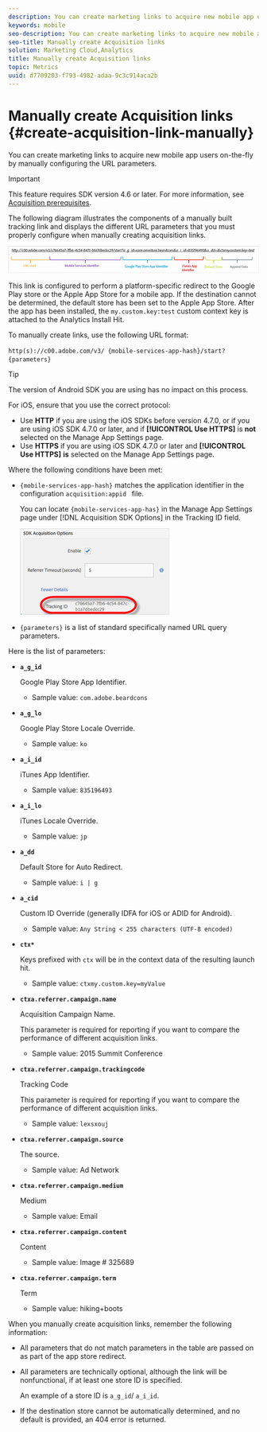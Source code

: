 ```yaml
---
description: You can create marketing links to acquire new mobile app users on-the-fly by manually configuring the URL parameters.
keywords: mobile
seo-description: You can create marketing links to acquire new mobile app users on-the-fly by manually configuring the URL parameters.
seo-title: Manually create Acquisition links
solution: Marketing Cloud,Analytics
title: Manually create Acquisition links
topic: Metrics
uuid: d7709203-f793-4982-adaa-9c3c914aca2b
---
```


# Manually create Acquisition links {#create-acquisition-link-manually}

You can create marketing links to acquire new mobile app users on-the-fly by manually configuring the URL parameters.

>[!IMPORTANT]
>
>This feature requires SDK version 4.6 or later. For more information, see [Acquisition prerequisites](/help/using/acquisition-main/c-acquisition-prerequisites.md).

The following diagram illustrates the components of a manually built tracking link and displays the different URL parameters that you must properly configure when manually creating acquisition links.

![](assets/acquisition_url.png)

This link is configured to perform a platform-specific redirect to the Google Play store or the Apple App Store for a mobile app. If the destination cannot be determined, the default store has been set to the Apple App Store. After the app has been installed, the `my.custom.key:test` custom context key is attached to the Analytics Install Hit.

To manually create links, use the following URL format:

`http(s)://c00.adobe.com/v3/ {mobile-services-app-hash}/start? {parameters}`

>[!TIP]
>
>The version of Android SDK you are using has no impact on this process.

For iOS, ensure that you use the correct protocol:

* Use **HTTP** if you are using the iOS SDKs before version 4.7.0, or if you are using iOS SDK 4.7.0 or later, and if **[!UICONTROL Use HTTPS]** is **not** selected on the Manage App Settings page. 
* Use **HTTPS** if you are using iOS SDK 4.7.0 or later and **[!UICONTROL Use HTTPS]** **is** selected on the Manage App Settings page.

Where the following conditions have been met:

* `{mobile-services-app-hash}` matches the application identifier in the configuration `acquisition:appid ` file.

  You can locate `{mobile-services-app-has}` in the Manage App Settings page under [!DNL Acquisition SDK Options] in the Tracking ID field.

  ![](assets/tracking-id.png)

* `{parameters}` is a list of standard specifically named URL query parameters.

Here is the list of parameters:  

* **`a_g_id`**

  Google Play Store App Identifier.

  * Sample value: `com.adobe.beardcons`

* **`a_g_lo`**

  Google Play Store Locale Override.

  * Sample value: `ko`

* **`a_i_id`**

  iTunes App Identifier.

  * Sample value: `835196493`

* **`a_i_lo`**

  iTunes Locale Override.

  * Sample value: `jp`

* **`a_dd`**

  Default Store for Auto Redirect.

  * Sample value: `i | g`

* **`a_cid`**

  Custom ID Override (generally IDFA for iOS or ADID for Android).

  * Sample value: `Any String < 255 characters (UTF-8 encoded)`

* **`ctx*`**

  Keys prefixed with `ctx` will be in the context data of the resulting launch hit.

  * Sample value: `ctxmy.custom.key=myValue`

* **`ctxa.referrer.campaign.name`**

  Acquisition Campaign Name.
  
  This parameter is required for reporting if you want to compare the performance of different acquisition links. 

  * Sample value: 2015 Summit Conference

* **`ctxa.referrer.campaign.trackingcode`**

  Tracking Code
  
  This parameter is required for reporting if you want to compare the performance of different acquisition links. 

  * Sample value: `lexsxouj`

* **`ctxa.referrer.campaign.source`**

  The source.

  * Sample value: Ad Network

* **`ctxa.referrer.campaign.medium`**

  Medium

  * Sample value: Email

* **`ctxa.referrer.campaign.content`**

  Content

  * Sample value: Image # 325689

* **`ctxa.referrer.campaign.term`**

  Term

  * Sample value: hiking+boots


When you manually create acquisition links, remember the following information:

* All parameters that do not match parameters in the table are passed on as part of the app store redirect. 
* All parameters are technically optional, although the link will be nonfunctional, if at least one store ID is specified.

  An example of a store ID is `a_g_id`/ `a_i_id`. 

* If the destination store cannot be automatically determined, and no default is provided, an 404 error is returned.

